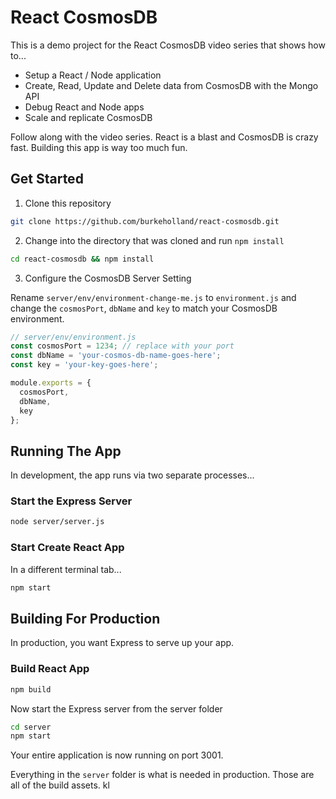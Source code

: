 # React CosmosDB

This is a demo project for the React CosmosDB video series that shows how to...

* Setup a React / Node application
* Create, Read, Update and Delete data from CosmosDB with the Mongo API
* Debug React and Node apps
* Scale and replicate CosmosDB

Follow along with the video series. React is a blast and CosmosDB is crazy fast. Building this app is way too much fun.

## Get Started

1. Clone this repository

```bash
git clone https://github.com/burkeholland/react-cosmosdb.git
```

2. Change into the directory that was cloned and run `npm install`

```bash
cd react-cosmosdb && npm install
```

3. Configure the CosmosDB Server Setting

Rename `server/env/environment-change-me.js` to `environment.js` and change the `cosmosPort`, `dbName` and `key` to match your CosmosDB environment.

```javascript
// server/env/environment.js
const cosmosPort = 1234; // replace with your port
const dbName = 'your-cosmos-db-name-goes-here';
const key = 'your-key-goes-here';

module.exports = {
  cosmosPort,
  dbName,
  key
};
```

## Running The App

In development, the app runs via two separate processes...

### Start the Express Server

```bash
node server/server.js
```

### Start Create React App

In a different terminal tab...

```bash
npm start
```

## Building For Production

In production, you want Express to serve up your app.

### Build React App

```bash
npm build
```

Now start the Express server from the server folder

```bash
cd server
npm start
```

Your entire application is now running on port 3001.

Everything in the `server` folder is what is needed in production. Those are all of the build assets. kl
